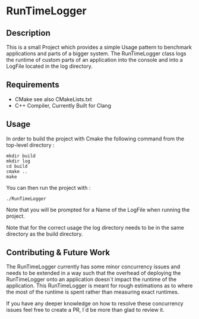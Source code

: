 # RunTimeLogger

## Description
This is a small Project which provides a simple Usage pattern to benchmark applications and parts of a bigger system. The RunTimeLogger class logs the runtime of custom parts of an application into the console and into a LogFile located in the log directory.

## Requirements
- CMake see also CMakeLists.txt
- C++ Compiler, Currently Built for Clang

## Usage
In order to build the project with Cmake the following command from the top-level directory :
```
mkdir build
mkdir log
cd build
cmake ..
make 
```
You can then run the project with :
```
./RunTimeLogger
```
Note that you will be prompted for a Name of the LogFile when running the project.

Note that for the correct usage the log directory needs to be in the same directory as the build directory.

## Contributing & Future Work
The RunTimeLogger currently has some minor concurrency issues and needs to be extended in a way such that the overhead of deploying the RunTimeLogger onto an application doesn`t impact the runtime of the application. This RunTimeLogger is meant for rough estimations as to where the most of the runtime is spent rather than measuring exact runtimes.

If you have any deeper knowledge on how to resolve these concurrency issues feel free to create a PR, I`d be more than glad to review it.
